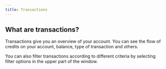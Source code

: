 ```yaml
---
title: Transactions
---
```


## What are transactions?
Transactions give you an overview of your account. You can see the flow of credits on your account, balance, type of transaction and others.

You can also filter transactions according to different criteria by selecting filter options in the upper part of the window.
